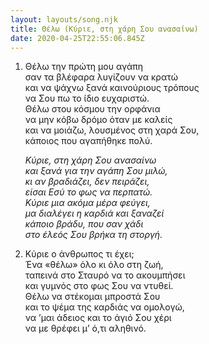 ```yaml
---
layout: layouts/song.njk
title: Θέλω (Κύριε, στη χάρη Σου ανασαίνω)
date: 2020-04-25T22:55:06.845Z
---
```

1. Θέλω την πρώτη μου αγάπη\
   σαν τα βλέφαρα λυγίζουν να κρατώ\
   και να ψάχνω ξανά καινούριους τρόπους\
   να Σου πω το ίδιο ευχαριστώ.\
   Θέλω στου κόσμου την ορφάνια\
   να μην κόβω δρόμο όταν με καλείς\
   και να μοιάζω, λουσμένος στη χαρά Σου,\
   κάποιος που αγαπήθηκε πολύ.

   *Κύριε, στη χάρη Σου ανασαίνω\
   και ξανά για την αγάπη Σου μιλώ,\
   κι αν βραδιάζει, δεν πειράζει,\
   είσαι Εσύ το φως να περπατώ.\
   Κύριε μια ακόμα μέρα φεύγει,\
   μα διαλέγει η καρδιά και ξαναζεί\
   κάποιο βράδυ, που σαν χάδι\
   στο έλεός Σου βρήκα τη στοργή.*
2. Κύριε ο άνθρωπος τι έχει;\
   Ένα «θέλω» όλο κι όλο στη ζωή,\
   ταπεινά στο Σταυρό να το ακουμπήσει\
   και γυμνός στο φως Σου να ντυθεί.\
   Θέλω να στέκομαι μπροστά Σου\
   και το ψέμα της καρδιάς να ομολογώ,\
   να ’μαι άδειος και το άγιό Σου χέρι\
   να με θρέφει μ’ ό,τι αληθινό.